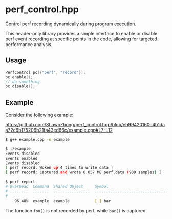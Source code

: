# perf_control.hpp
Control perf recording dynamically during program execution. 

This header-only library provides a simple interface to enable or disable perf event recording at specific points in the code, allowing for targeted performance analysis.

## Usage

```cpp
PerfControl pc({"perf", "record"});
pc.enable();
// do something
pc.disable();
```

## Example

Consider the following example:

https://github.com/ShawnZhong/perf_control.hpp/blob/eb99420160c4b1daa72c6b175206b21fa43ed66c/example.cpp#L7-L12

```sh
$ g++ example.cpp -o example

$ ./example
Events disabled
Events enabled
Events disabled
[ perf record: Woken up 4 times to write data ]
[ perf record: Captured and wrote 0.057 MB perf.data (939 samples) ]

$ perf report
# Overhead  Command  Shared Object     Symbol                                        
# ........  .......  ................  ..............................................
#
    96.48%  example  example           [.] bar
```

The function `foo()` is not recorded by perf, while `bar()` is captured.
